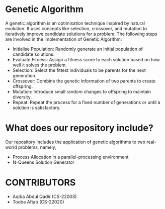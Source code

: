# Genetic Algorithm 
A genetic algorithm is an optimisation technique inspired by natural evolution. It uses concepts like selection, crossover, and mutation to iteratively improve candidate solutions for a problem. The following steps are involved in the implementation of Genetic Algorithm:
- Initialise Population: Randomly generate an initial population of candidate solutions.
- Evaluate Fitness: Assign a fitness score to each solution based on how well it solves the problem.
- Selection: Select the fittest individuals to be parents for the next generation.
- Crossover: Combine the genetic information of two parents to create offspring.
- Mutation: Introduce small random changes to offspring to maintain diversity.
- Repeat: Repeat the process for a fixed number of generations or until a solution is satisfactory.

# What does our repository include?
Our repository includes the application of genetic algorithms to two real-world problems, namely, 
- Process Allocation in a parallel-processing environment
- N-Queens Solution Generator

# CONTRIBUTORS
- Aqiba Abdul Qadir (CS-22003)
- Tooba Aftab (CS-22020)
